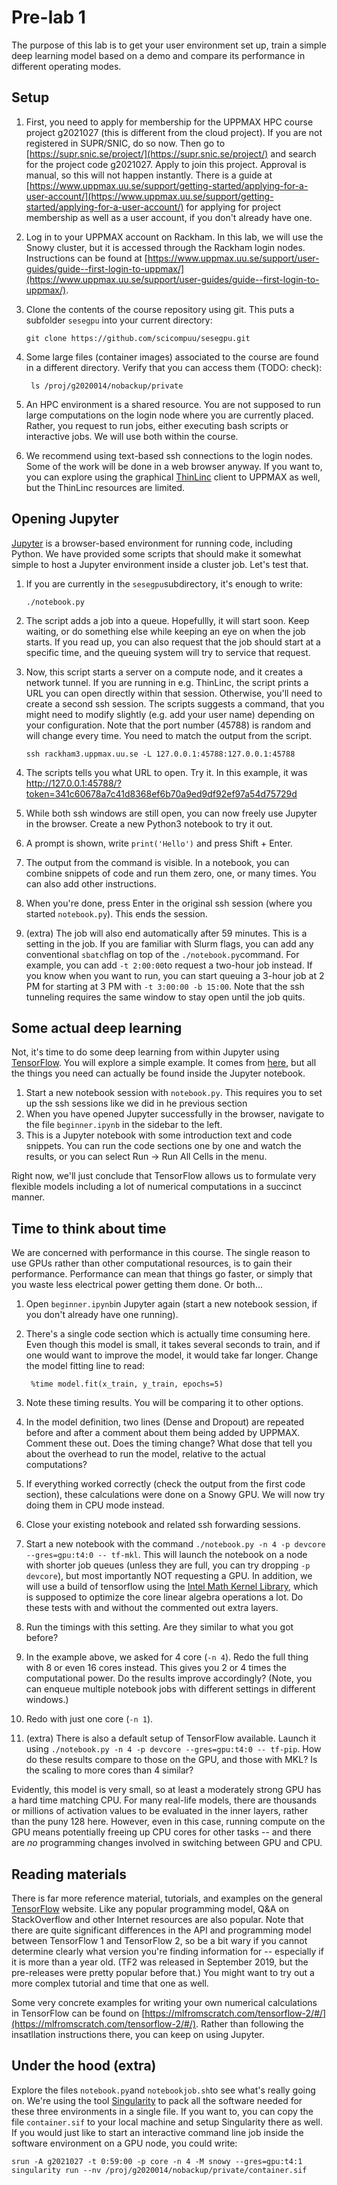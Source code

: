 # Pre-lab 1

The purpose of this lab is to get your user environment set up, train a simple deep learning model based on a demo and compare its performance in different operating modes.

## Setup
1. First, you need to apply for membership for the UPPMAX HPC course project g2021027  (this is different from the cloud project). If you are not registered in SUPR/SNIC, do so now. Then go to [https://supr.snic.se/project/](https://supr.snic.se/project/) and search for the project code g2021027. Apply to join this project. Approval is manual, so this will not happen instantly. There is a guide at [https://www.uppmax.uu.se/support/getting-started/applying-for-a-user-account/](https://www.uppmax.uu.se/support/getting-started/applying-for-a-user-account/) for applying for project membership as well as a user account, if you don't already have one.
2. Log in to your UPPMAX account on Rackham. In this lab, we will use the Snowy cluster, but it is accessed through the Rackham login nodes. Instructions can be found at [https://www.uppmax.uu.se/support/user-guides/guide--first-login-to-uppmax/](https://www.uppmax.uu.se/support/user-guides/guide--first-login-to-uppmax/).
3. Clone the contents of the course repository using git. This puts a subfolder `sesegpu` into your current directory:

       git clone https://github.com/scicompuu/sesegpu.git
4. Some large files (container images) associated to the course are found in a different directory. Verify that you can access them (TODO: check):

        ls /proj/g2020014/nobackup/private
5. An HPC environment is a shared resource. You are not supposed to run large computations on the login node where you are currently placed. Rather, you request to run jobs, either executing bash scripts or interactive jobs. We will use both within the course.
6. We recommend using text-based ssh connections to the login nodes. Some of the work will be done in a web browser anyway. If you want to, you can explore using the graphical [ThinLinc]([https://www.uppmax.uu.se/support-sv/user-guides/thinlinc-graphical-connection-guide/](https://www.uppmax.uu.se/support-sv/user-guides/thinlinc-graphical-connection-guide/)) client to UPPMAX as well, but the ThinLinc resources are limited.
## Opening Jupyter
[Jupyter](https://jupyter.org/) is a browser-based environment for running code, including Python. We have provided some scripts that should make it somewhat simple to host a Jupyter environment inside a cluster job.
Let's test that.
1. If you are currently in the `sesegpu`subdirectory, it's enough to write:

       ./notebook.py
2. The script adds a job into a queue. Hopefullly, it will start soon. Keep waiting, or do something else while keeping an eye on when the job starts. If you read up, you can also request that the job should start at a specific time, and the queuing system will try to service that request.
 3. Now, this script starts a server on a compute node, and it creates a network tunnel. If you are running in e.g. ThinLinc, the script prints a URL you can open directly within that session. Otherwise, you'll need to create a second ssh session. The scripts suggests a command, that you might need to modify slightly (e.g. add your user name) depending on your configuration. Note that the port number (45788) is random and will change every time. You need to match the output from the script.

        ssh rackham3.uppmax.uu.se -L 127.0.0.1:45788:127.0.0.1:45788
4. The scripts tells you what URL to open. Try it. In this example, it was http://127.0.0.1:45788/?token=341c60678a7c41d8368ef6b70a9ed9df92ef97a54d75729d
5. While both ssh windows are still open, you can now freely use Jupyter in the browser. Create a new Python3 notebook to try it out.
6. A prompt is shown, write `print('Hello')` and press Shift + Enter.
7. The output from the command is visible. In a notebook, you can combine snippets of code and run them zero, one, or many times. You can also add other instructions.
8. When you're done, press Enter in the original ssh session (where you started `notebook.py`). This ends the session.
9. (extra) The job will also end automatically after 59 minutes. This is a setting in the job. If you are familiar with Slurm flags, you can add any conventional `sbatch`flag on top of the `./notebook.py`command. For example, you can add `-t 2:00:00`to request a two-hour job instead. If you know when you want to run, you can start queuing a 3-hour job at 2 PM for starting at 3 PM with `-t 3:00:00 -b 15:00`. Note that the ssh tunneling requires the same window to stay open until the job quits.

## Some actual deep learning
Not, it's time to do some deep learning from within Jupyter using [TensorFlow](TensorFlow). You will explore a simple example. It comes from [here]([https://www.tensorflow.org/tutorials/quickstart/beginner](https://www.tensorflow.org/tutorials/quickstart/beginner)), but all the things you need can actually be found inside the Jupyter notebook.
1. Start a new notebook session with `notebook.py`. This requires you to set up the ssh sessions like we did in he previous section
2. When you have opened Jupyter successfully in the browser, navigate to the file `beginner.ipynb` in the sidebar to the left.
3. This is a Jupyter notebook with some introduction text and code snippets. You can run the code sections one by one and watch the results, or you can select Run -> Run All Cells in the menu.

Right now, we'll just conclude that TensorFlow allows us to formulate very flexible models including a lot of numerical computations in a succinct manner.
## Time to think about time
We are concerned with performance in this course. The single reason to use GPUs rather than other computational resources, is to gain their performance. Performance can mean that things go faster, or simply that you waste less electrical power getting them done. Or both...
1. Open `beginner.ipynb`in Jupyter again (start a new notebook session, if you don't already have one running).
2. There's a single code section which is actually time consuming here. Even though this model is small, it takes several seconds to train, and if one would want to improve the model, it would take far longer. Change the model fitting line to read:

        %time model.fit(x_train, y_train, epochs=5)
3. Note these timing results. You will be comparing it to other options.
4. In the model definition, two lines (Dense and Dropout) are repeated before and after a comment about them being added by UPPMAX. Comment these out. Does the timing change? What dose that tell you about the overhead to run the model, relative to the actual computations?
5. If everything worked correctly (check the output from the first code section), these calculations were done on a Snowy GPU. We will now try doing them in CPU mode instead.
6. Close your existing notebook and related ssh forwarding sessions.
7. Start a new notebook with the command `./notebook.py -n 4 -p devcore --gres=gpu:t4:0 -- tf-mkl`. This will launch the notebook on a node with shorter job queues (unless they are full, you can try dropping `-p devcore`), but most importantly NOT requesting a GPU. In addition, we will use a build of tensorflow using the [Intel Math Kernel Library](https://software.intel.com/content/www/us/en/develop/tools/math-kernel-library.html), which is supposed to optimize the core linear algebra operations a lot. Do these tests with and without the commented out extra layers.
8. Run the timings with this setting. Are they similar to what you got before?
9. In the example above, we asked for 4 core (`-n 4`). Redo the full thing with 8 or even 16 cores instead. This gives you 2 or 4 times the computational power. Do the results improve accordingly? (Note, you can enqueue multiple notebook jobs with different settings in different windows.)
10. Redo with just one core (`-n 1`).
11. (extra) There is also a default setup of TensorFlow available. Launch it using `./notebook.py -n 4 -p devcore --gres=gpu:t4:0 -- tf-pip`. How do these results compare to those on the GPU, and those with MKL? Is the scaling to more cores than 4 similar?

Evidently, this model is very small, so at least a moderately strong GPU has a hard time matching CPU. For many real-life models, there are thousands or millions of activation values to be evaluated in the inner layers, rather than the puny 128 here. However, even in this case, running compute on the GPU means potentially freeing up CPU cores for other tasks -- and there are _no_ programming changes involved in switching between GPU and CPU.

## Reading materials
There is far more reference material, tutorials, and examples on the general [TensorFlow](https://www.tensorflow.org/) website. Like any popular programming model, Q&A on StackOverflow and other Internet resources are also popular. Note that there are quite significant differences in the API and programming model between TensorFlow 1 and TensorFlow 2, so be a bit wary if you cannot determine clearly what version you're finding information for -- especially if it is more than a year old. (TF2 was released in September 2019, but the pre-releases were pretty popular before that.) You might want to try out a more complex tutorial and time that one as well.

Some very concrete examples for writing your own numerical calculations in TensorFlow can be found on [https://mlfromscratch.com/tensorflow-2/#/](https://mlfromscratch.com/tensorflow-2/#/). Rather than following the insatllation instructions there, you can keep on using Jupyter.

## Under the hood  (extra)
Explore the files `notebook.py`and `notebookjob.sh`to see what's really going on. We're using the tool [Singularity](https://sylabs.io/docs/) to pack all the software needed for these three environments in a single file. If you want to, you can copy the file `container.sif` to your local machine and setup Singularity there as well.
If you would just like to start an interactive command line job inside the software environment on a GPU node, you could write:

    srun -A g2021027 -t 0:59:00 -p core -n 4 -M snowy --gres=gpu:t4:1 singularity run --nv /proj/g2020014/nobackup/private/container.sif

